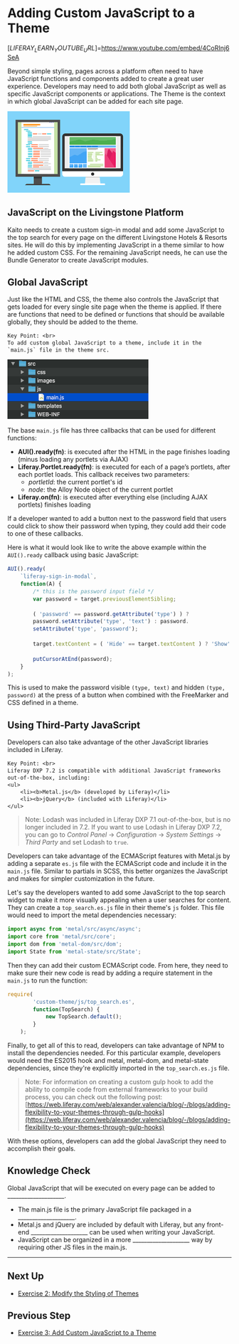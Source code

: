 # Adding Custom JavaScript to a Theme

[$LIFERAY_LEARN_YOUTUBE_URL$]=https://www.youtube.com/embed/4CoRInj6SeA

Beyond simple styling, pages across a platform often need to have JavaScript functions and components added to create a great user experience. Developers may need to add both global JavaScript as well as specific JavaScript components or applications. The Theme is the context in which global JavaScript can be added for each site page.

![A diagram demonstrating how global JavaScript can be added to site pages.](./images/coding.png)

## JavaScript on the Livingstone Platform

Kaito needs to create a custom sign-in modal and add some JavaScript to the top search for every page on the different Livingstone Hotels & Resorts sites. He will do this by implementing JavaScript in a theme similar to how he added custom CSS. For the remaining JavaScript needs, he can use the Bundle Generator to create JavaScript modules.

## Global JavaScript

Just like the HTML and CSS, the theme also controls the JavaScript that gets loaded for every single site page when the theme is applied. If there are functions that need to be defined or functions that should be available globally, they should be added to the theme.

```{important}
Key Point: <br>
To add custom global JavaScript to a theme, include it in the `main.js` file in the theme src.
```

![Main JS in a theme.](./images/main-js.png)

The base `main.js` file has three callbacks that can be used for different functions:
* **AUI().ready(fn)**: is executed after the HTML in the page finishes loading (minus loading any portlets via AJAX)
* **Liferay.Portlet.ready(fn)**: is executed for each of a page’s portlets, after each portlet loads. This callback receives two parameters:
	* _portletId_: the current portlet's id
	* _node_: the Alloy Node object of the current portlet
* **Liferay.on(fn)**: is executed after everything else (including AJAX portlets) finishes loading

If a developer wanted to add a button next to the password field that users could click to show their password when typing, they could add their code to one of these callbacks. 

Here is what it would look like to write the above example within the `AUI().ready` callback using basic JavaScript:
```javaScript
AUI().ready(
	`liferay-sign-in-modal`,
	function(A) {
		/* this is the password input field */
		var password = target.previousElementSibling;

		( 'password' == password.getAttribute('type') ) ? 
		password.setAttribute('type', 'text') : password.
		setAttribute('type', 'password');

		target.textContent = ( 'Hide' == target.textContent ) ? 'Show' : 'Hide';

		putCursorAtEnd(password);
	}
);
```

This is used to make the password visible `(type, text)` and hidden `(type, password)` at the press of a button when combined with the FreeMarker and CSS defined in a theme. 

## Using Third-Party JavaScript

Developers can also take advantage of the other JavaScript libraries included in Liferay. 

```{important}
Key Point: <br>
Liferay DXP 7.2 is compatible with additional JavaScript frameworks out-of-the-box, including:
<ul>
	<li><b>Metal.js</b> (developed by Liferay)</li>  
	<li><b>jQuery</b> (included with Liferay)</li>  
</ul>
```

> Note: Lodash was included in Liferay DXP 7.1 out-of-the-box, but is no longer included in 7.2. If you want to use Lodash in Liferay DXP 7.2, you can go to _Control Panel_ → _Configuration_ → _System Settings_ → _Third Party_ and set Lodash to `true`.

Developers can take advantage of the ECMAScript features with Metal.js by adding a separate `es.js` file with the ECMAScript code and include it in the `main.js` file. Similar to partials in SCSS, this better organizes the JavaScript and makes for simpler customization in the future. 

Let's say the developers wanted to add some JavaScript to the top search widget to make it more visually appealing when a user searches for content. They can create a `top_search.es.js` file in their theme's `js` folder. This file would need to import the metal dependencies necessary:

```JavaScript
import async from 'metal/src/async/async';
import core from 'metal/src/core';
import dom from 'metal-dom/src/dom';
import State from 'metal-state/src/State';
```
Then they can add their custom ECMAScript code. From here, they need to make sure their new code is read by adding a require statement in the `main.js` to run the function:
```JavaScript
require(
		'custom-theme/js/top_search.es',
		function(TopSearch) {
			new TopSearch.default();
		}
	);
```
Finally, to get all of this to read, developers can take advantage of NPM to install the dependencies needed. For this particular example, developers would need the ES2015 hook and metal, metal-dom, and metal-state dependencies, since they're explicitly imported in the `top_search.es.js` file. 

> Note: For information on creating a custom gulp hook to add the ability to compile code from external frameworks to your build process, you can check out the following post: [https://web.liferay.com/web/alexander.valencia/blog/-/blogs/adding-flexibility-to-your-themes-through-gulp-hooks](https://web.liferay.com/web/alexander.valencia/blog/-/blogs/adding-flexibility-to-your-themes-through-gulp-hooks)

With these options, developers can add the global JavaScript they need to accomplish their goals.

## Knowledge Check
Global JavaScript that will be executed on every page can be added to ____________________.
* The main.js file is the primary JavaScript file packaged in a ____________________.
* Metal.js and jQuery are included by default with Liferay, but any front-end ____________________ can be used when writing your JavaScript.
* JavaScript can be organized in a more ____________________ way by requiring other JS files in the main.js.

---

## Next Up

* [Exercise 2: Modify the Styling of Themes](./exercise-2-modify-styling-of-themes.md)

## Previous Step

* [Exercise 3: Add Custom JavaScript to a Theme](./exercise-3-add-custom-javascript-to-theme.md)